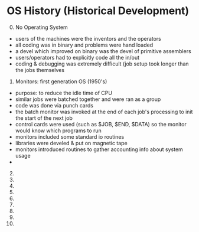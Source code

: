 # OS History (Historical Development)

0. No Operating System
 - users of the machines were the inventors and the operators
 - all coding was in binary and problems were hand loaded
 - a devel which improved on binary was the devel of primitive assemblers
 - users/operators had to explicitly code all the in/out
 - coding & debugging was extremely difficult (job setup took longer than the jobs themselves

1. Monitors: first generation OS (1950's)
 - purpose: to reduce the idle time of CPU
 - similar jobs were batched together and were ran as a group
 - code was done via punch cards
 - the batch monitor was invoked at the end of each job's processing to init the start of the next job
 - control cards were used (such as $JOB, $END, $DATA) so the monitor would know which programs to run
 - monitors included some standard io routines
 - libraries were develed & put on magnetic tape
 - monitors introduced routines to gather accounting info about system usage
 - 

2. 

3. 

4. 

5. 

6. 

7. 

8. 

9. 

10. 
